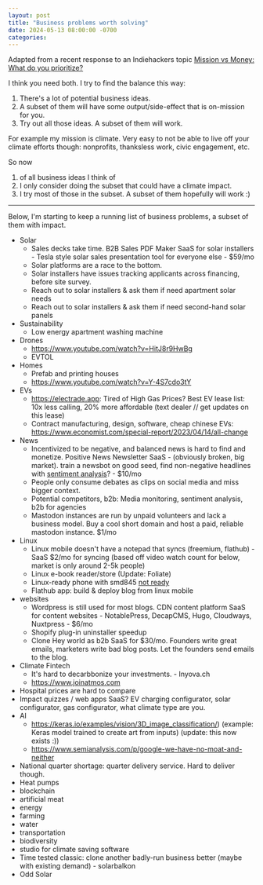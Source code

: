 ```yaml
---
layout: post
title: "Business problems worth solving"
date: 2024-05-13 08:00:00 -0700
categories:
---
```


Adapted from a recent response to an Indiehackers topic [Mission vs Money: What do you prioritize?](https://www.indiehackers.com/post/mission-vs-money-what-do-you-prioritize-8fcbb0daab)

I think you need both. I try to find the balance this way:

1. There's a lot of potential business ideas.
2. A subset of them will have some output/side-effect that is on-mission for you.
3. Try out all those ideas. A subset of them will work.

For example my mission is climate. Very easy to not be able to live off your climate efforts though: nonprofits, thanksless work, civic engagement, etc.

So now

1. of all business ideas I think of
2. I only consider doing the subset that could have a climate impact.
3. I try most of those in the subset. A subset of them hopefully will work :)

---

Below, I'm starting to keep a running list of business problems, a subset of them with impact.

- Solar
  - Sales decks take time. B2B Sales PDF Maker SaaS for solar installers - Tesla style solar sales presentation tool for everyone else - $59/mo
  - Solar platforms are a race to the bottom.
  - Solar installers have issues tracking applicants across financing, before site survey.
  - Reach out to solar installers & ask them if need apartment solar needs
  - Reach out to solar installers & ask them if need second-hand solar panels
- Sustainability
  - Low energy apartment washing machine
- Drones
  - https://www.youtube.com/watch?v=HitJ8r9HwBg
  - EVTOL  
- Homes
  - Prefab and printing houses
  - https://www.youtube.com/watch?v=Y-4S7cdo3tY
- EVs
  - https://electrade.app: Tired of High Gas Prices? Best EV lease list: 10x less calling, 20% more affordable (text dealer // get updates on this lease)
  - Contract manufacturing, design, software, cheap chinese EVs: https://www.economist.com/special-report/2023/04/14/all-change
- News
  - Incentivized to be negative, and balanced news is hard to find and monetize. Positive News Newsletter SaaS - (obviously broken, big market). train a newsbot on good seed, find non-negative headlines with [sentiment analysis](https://towardsdatascience.com/sentiment-analysis-on-news-headlines-classic-supervised-learning-vs-deep-learning-approach-831ac698e276)? - $10/mo
  - People only consume debates as clips on social media and miss bigger context.
  - Potential competitors, b2b: Media monitoring, sentiment analysis, b2b for agencies
  - Mastodon instances are run by unpaid volunteers and lack a business model. Buy a cool short domain and host a paid, reliable mastodon instance. $1/mo
- Linux
  - Linux mobile doesn't have a notepad that syncs (freemium, flathub) - SaaS $2/mo for syncing (based off video watch count for below, market is only around 2-5k people)
  - Linux e-book reader/store (Update: Foliate)
  - Linux-ready phone with smd845 [not ready](/2022-11-05-gnome-shell-mobile-with-postmarketos)
  - Flathub app: build & deploy blog from linux mobile
- websites
  - Wordpress is still used for most blogs. CDN content platform SaaS for content websites - NotablePress, DecapCMS, Hugo, Cloudways, Nuxtpress - $6/mo
  - Shopify plug-in uninstaller speedup
  - Clone Hey world as b2b SaaS for $30/mo. Founders write great emails, marketers write bad blog posts. Let the founders send emails to the blog. 
- Climate Fintech
  - It's hard to decarbbonize your investments. - Inyova.ch
  - https://www.joinatmos.com
- Hospital prices are hard to compare
- Impact quizzes / web apps SaaS? EV charging configurator, solar configurator, gas configurator, what climate type are you.
- AI
  - https://keras.io/examples/vision/3D_image_classification/) (example: Keras model trained to create art from inputs) (update: this now exists :))
  - https://www.semianalysis.com/p/google-we-have-no-moat-and-neither
- National quarter shortage: quarter delivery service. Hard to deliver though.
- Heat pumps
- blockchain
- artificial meat
- energy
- farming
- water
- transportation
- biodiversity
- studio for climate saving software
- Time tested classic: clone another badly-run business better (maybe with existing demand) - solarbalkon
- Odd Solar
